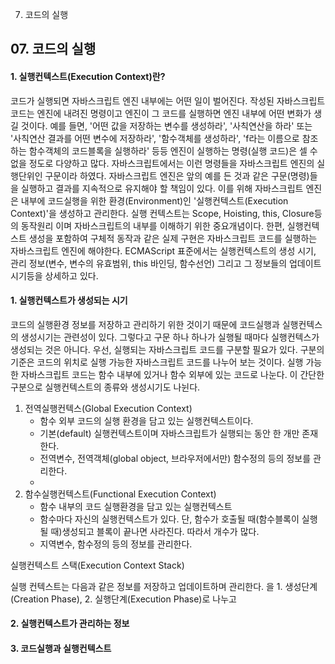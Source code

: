 07. 코드의 실행

## 07. 코드의 실행

#### 1. 실행컨텍스트(Execution Context)란?
 코드가 실행되면 자바스크립트 엔진 내부에는 어떤 일이 벌어진다. 작성된 자바스크립트 코드는 엔진에 내려진 명령이고 엔진이 그 코드를 실행하면 엔진 내부에 어떤 변화가 생길 것이다. 예를 들면, '어떤 값을 저장하는 변수를 생성하라', '사칙연산을 하라' 또는 '사칙연산 결과를 어떤 변수에 저장하라', '함수객체를 생성하라', 'f라는 이름으로 참조하는 함수객체의 코드블록을 실행하라' 등등 엔진이 실행하는 명령(실행 코드)은 셀 수 없을 정도로 다양하고 많다. 자바스크립트에서는 이런 명령들을 자바스크립트 엔진의 실행단위인 구문이라 하였다.
 자바스크립트 엔진은 앞의 예를 든 것과 같은 구문(명령)들을 실행하고 결과를 지속적으로 유지해야 할 책임이 있다. 이를 위해 자바스크립트 엔진은 내부에 코드실행을 위한 환경(Environment)인 '실행컨텍스트(Execution Context)'을 생성하고 관리한다. 실행 컨텍스트는 Scope, Hoisting, this, Closure등의 동작원리 이며 자바스크립트의 내부를 이해하기 위한 중요개념이다.
 한편, 실행컨텍스트 생성을 포함하여 구체적 동작과 같은 실제 구현은 자바스크립트 코드를 실행하는 자바스크립트 엔진에 해야한다. ECMAScript 표준에서는 실행컨텍스트의 생성 시기, 관리 정보(변수, 변수의 유효범위, this 바인딩, 함수선언) 그리고 그 정보들의 업데이트 시기등을 상세하고 있다. 

#### 1. 실행컨텍스트가 생성되는 시기
 코드의 실행환경 정보를 저장하고 관리하기 위한 것이기 때문에 코드실행과 실행컨텍스의 생성시기는 관련성이 있다. 그렇다고 구문 하나 하나가 실행될 때마다 실행컨텍스가 생성되는 것은 아니다. 우선, 실행되는 자바스크립트 코드를 구분할 필요가 있다. 구분의 기준은 코드의 위치로 실행 가능한 자바스크립트 코드를 나누어 보는 것이다. 실행 가능한 자바스크립트 코드는 함수 내부에 있거나 함수 외부에 있는 코드로 나눈다. 이 간단한 구분으로 실행컨텍스트의 종류와 생성시기도 나뉜다.

1. 전역실행컨텍스(Global Execution Context)<br/>
   - 함수 외부 코드의 실행 환경을 담고 있는 실행컨텍스트이다.
   - 기본(default) 실행컨텍스트이며 자바스크립트가 실행되는 동안 한 개만 존재한다.
   - 전역변수, 전역객체(global object, 브라우저에서만) 함수정의 등의 정보를 관리한다.
   -   
2. 함수실행컨텍스트(Functional Execution Context)<br/>
   - 함수 내부의 코드 실행환경을 담고 있는 실행컨텍스트
   - 함수마다 자신의 실행컨텍스트가 있다. 단, 함수가 호출될 때(함수블록이 실행될 때)생성되고 블록이 끝나면 사라진다. 따라서 개수가 많다.
   - 지역변수, 함수정의 등의 정보를 관리한다. 

 실행컨텍스트 스택(Execution Context Stack)


 실행 컨텍스트는 다음과 같은 정보를 저장하고 업데이트하며 관리한다. 
 을 1. 생성단계(Creation Phase), 2. 실행단계(Execution Phase)로 나누고 



#### 2. 실행컨텍스트가 관리하는 정보



#### 3. 코드실행과 실행컨텍스트

